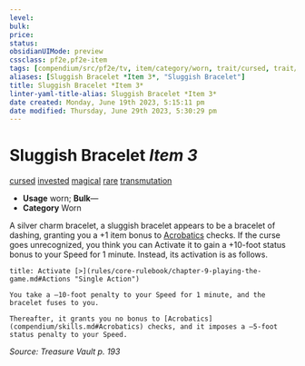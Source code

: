 ```yaml
---
level:
bulk:
price:
status:
obsidianUIMode: preview
cssclass: pf2e,pf2e-item
tags: [compendium/src/pf2e/tv, item/category/worn, trait/cursed, trait/invested, trait/magical, trait/rare, trait/transmutation]
aliases: [Sluggish Bracelet *Item 3*, "Sluggish Bracelet"]
title: Sluggish Bracelet *Item 3*
linter-yaml-title-alias: Sluggish Bracelet *Item 3*
date created: Monday, June 19th 2023, 5:15:11 pm
date modified: Thursday, June 29th 2023, 5:30:29 pm
---
```


# Sluggish Bracelet *Item 3*

[cursed](rules/traits/cursed-gmg.md) [invested](rules/traits/invested.md) [magical](rules/traits/magical.md) [rare](rules/traits/rare.md) [transmutation](rules/traits/transmutation.md)  

- **Usage** worn; **Bulk**—
- **Category** Worn

A silver charm bracelet, a sluggish bracelet appears to be a bracelet of dashing, granting you a +1 item bonus to [Acrobatics](compendium/skills.md#Acrobatics) checks. If the curse goes unrecognized, you think you can Activate it to gain a +10-foot status bonus to your Speed for 1 minute. Instead, its activation is as follows.

```ad-embed-ability
title: Activate [>](rules/core-rulebook/chapter-9-playing-the-game.md#Actions "Single Action")

You take a –10-foot penalty to your Speed for 1 minute, and the bracelet fuses to you.

Thereafter, it grants you no bonus to [Acrobatics](compendium/skills.md#Acrobatics) checks, and it imposes a –5-foot status penalty to your Speed.
```

*Source: Treasure Vault p. 193*

